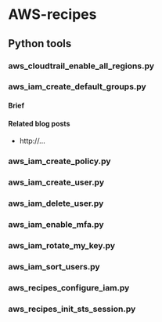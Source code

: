 # AWS-recipes

## Python tools

### aws_cloudtrail_enable_all_regions.py

### aws_iam_create_default_groups.py

#### Brief

#### Related blog posts

* http://...

### aws_iam_create_policy.py

### aws_iam_create_user.py

### aws_iam_delete_user.py

### aws_iam_enable_mfa.py

### aws_iam_rotate_my_key.py

### aws_iam_sort_users.py

### aws_recipes_configure_iam.py

### aws_recipes_init_sts_session.py

